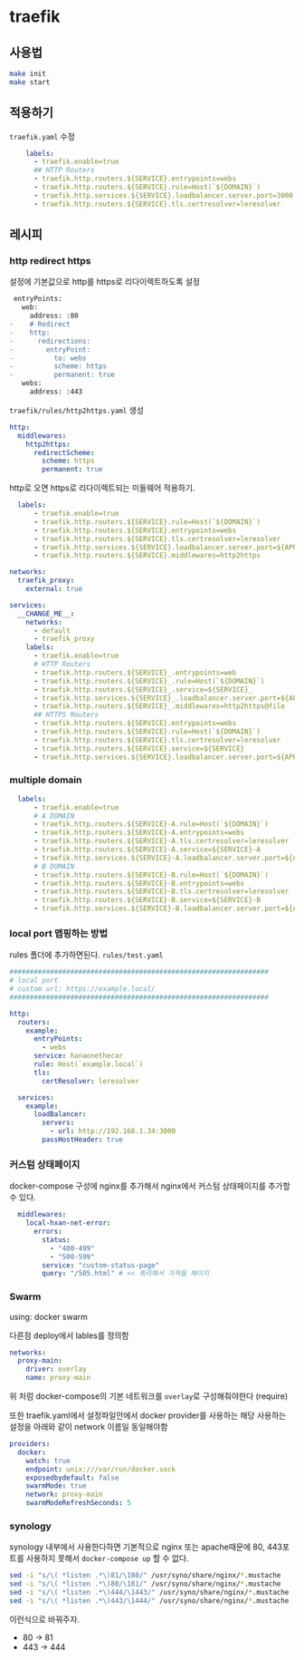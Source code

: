 # traefik

## 사용법

```bash
make init
make start
```

## 적용하기

`traefik.yaml` 수정

```yaml
    labels:
      - traefik.enable=true
      ## HTTP Routers
      - traefik.http.routers.${SERVICE}.entrypoints=webs
      - traefik.http.routers.${SERVICE}.rule=Host(`${DOMAIN}`)
      - traefik.http.services.${SERVICE}.loadbalancer.server.port=3000
      - traefik.http.routers.${SERVICE}.tls.certresolver=leresolver
```

## 레시피

### http redirect https

설정에 기본값으로 http를 https로 리다이렉트하도록 설정

```diff
 entryPoints:
   web:
     address: :80
-    # Redirect
-    http:
-      redirections:
-        entryPoint:
-          to: webs
-          scheme: https
-          permanent: true
   webs:
     address: :443
```

`traefik/rules/http2https.yaml` 생성

```yaml
http:
  middlewares:
    http2https:
      redirectScheme:
        scheme: https
        permanent: true
```

http로 오면 https로 리다이렉트되는 미들웨어 적용하기.

```yaml
  labels:
      - traefik.enable=true
      - traefik.http.routers.${SERVICE}.rule=Host(`${DOMAIN}`)
      - traefik.http.routers.${SERVICE}.entrypoints=webs
      - traefik.http.routers.${SERVICE}.tls.certresolver=leresolver
      - traefik.http.services.${SERVICE}.loadbalancer.server.port=${APP_PORT}
      - traefik.http.routers.${SERVICE}.middlewares=http2https
```

```yaml
networks:
  traefik_proxy:
    external: true

services:
  __CHANGE_ME__:
    networks:
      - default
      - traefik_proxy
    labels:
      - traefik.enable=true
      # HTTP Routers
      - traefik.http.routers.${SERVICE}_.entrypoints=web
      - traefik.http.routers.${SERVICE}_.rule=Host(`${DOMAIN}`)
      - traefik.http.routers.${SERVICE}_.service=${SERVICE}_
      - traefik.http.services.${SERVICE}_.loadbalancer.server.port=${APP_PORT}
      - traefik.http.routers.${SERVICE}_.middlewares=http2https@file
      ## HTTPS Routers
      - traefik.http.routers.${SERVICE}.entrypoints=webs
      - traefik.http.routers.${SERVICE}.rule=Host(`${DOMAIN}`)
      - traefik.http.routers.${SERVICE}.tls.certresolver=leresolver
      - traefik.http.routers.${SERVICE}.service=${SERVICE}
      - traefik.http.services.${SERVICE}.loadbalancer.server.port=${APP_PORT}
```

### multiple domain

```yaml
  labels:
      - traefik.enable=true
      # A DOMAIN
      - traefik.http.routers.${SERVICE}-A.rule=Host(`${DOMAIN}`)
      - traefik.http.routers.${SERVICE}-A.entrypoints=webs
      - traefik.http.routers.${SERVICE}-A.tls.certresolver=leresolver
      - traefik.http.routers.${SERVICE}-A.service=${SERVICE}-A
      - traefik.http.services.${SERVICE}-A.loadbalancer.server.port=${APP_PORT}
      # B DOMAIN
      - traefik.http.routers.${SERVICE}-B.rule=Host(`${DOMAIN}`)
      - traefik.http.routers.${SERVICE}-B.entrypoints=webs
      - traefik.http.routers.${SERVICE}-B.tls.certresolver=leresolver
      - traefik.http.routers.${SERVICE}-B.service=${SERVICE}-B
      - traefik.http.services.${SERVICE}-B.loadbalancer.server.port=${APP_PORT}
```


### local port 맵핑하는 방법

rules 폴더에 추가하면된다. `rules/test.yaml`

```yaml
################################################################
# local port
# custom url: https://example.local/
################################################################

http:
  routers:
    example:
      entryPoints:
        - webs
      service: hanaonethecar
      rule: Host(`example.local`)
      tls:
        certResolver: leresolver

  services:
    example:
      loadBalancer:
        servers:
          - url: http://192.168.1.34:3000
        passHostHeader: true
```

### 커스텀 상태페이지

docker-compose 구성에 nginx를 추가해서 nginx에서 커스텀 상태페이지를 추가할 수 있다.

```yaml
  middlewares:
    local-hxan-net-error:
      errors:
        status:
          - "400-499"
          - "500-599"
        service: "custom-status-page"
        query: "/505.html" # << 쿼리해서 가져올 페이지
```


### Swarm

using: docker swarm

다른점 deploy에서 lables를 정의함

```yaml
networks:
  proxy-main:
    driver: overlay
    name: proxy-main
```

위 처럼 docker-compose의 기본 네트워크를 `overlay`로 구성해줘야한다 (require)

또한 traefik.yaml에서 설정파일안에서 docker provider를 사용하는 해당 사용하는 설정을 아래와 같이 network 이름일 동일해야함

```yaml
providers:
  docker:
    watch: true
    endpoint: unix:///var/run/docker.sock
    exposedbydefault: false
    swarmMode: true
    network: proxy-main
    swarmModeRefreshSeconds: 5
```

### synology

synology 내부에서 사용한다하면 기본적으로 nginx 또는 apache때문에 80, 443포트를 사용하지 못해서 `docker-compose up` 할 수 없다.

```sh
sed -i "s/\( *listen .*\)81/\180/" /usr/syno/share/nginx/*.mustache
sed -i "s/\( *listen .*\)80/\181/" /usr/syno/share/nginx/*.mustache
sed -i "s/\( *listen .*\)444/\1443/" /usr/syno/share/nginx/*.mustache
sed -i "s/\( *listen .*\)443/\1444/" /usr/syno/share/nginx/*.mustache
```

이런식으로 바꿔주자.

- 80 -> 81
- 443 -> 444
